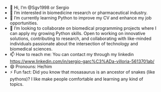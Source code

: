 - 👋 Hi, I’m @Sgv1998 or Sergio
- 👀 I’m interested in biomedicine research or pharmaceutical industry.
- 🌱 I’m currently learning Python to improve my CV and enhance my job opportunities.
- 💞️ I’m looking to collaborate on biomedical programming projects where I can apply my growing Python skills. Open to working on innovative solutions, contributing to research, and collaborating with like-minded individuals passionate about the intersection of technology and biomedical sciences.
- 📫 How to reach me: You can contact my through my linkedin https://www.linkedin.com/in/sergio-garc%C3%ADa-villoria-5613701ab/
- 😄 Pronouns: He/him
- ⚡ Fun fact: Did you know that mosasaurus is an ancestor of snakes (like pythons)? I like make people comfortable and learning any kind of topics.

<!---
Sgv1998/Sgv1998 is a ✨ special ✨ repository because its `README.md` (this file) appears on your GitHub profile.
You can click the Preview link to take a look at your changes.
--->
